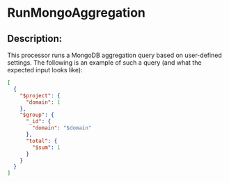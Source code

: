 <!--
  Licensed to the Apache Software Foundation (ASF) under one or more
  contributor license agreements.  See the NOTICE file distributed with
  this work for additional information regarding copyright ownership.
  The ASF licenses this file to You under the Apache License, Version 2.0
  (the "License"); you may not use this file except in compliance with
  the License.  You may obtain a copy of the License at
      http://www.apache.org/licenses/LICENSE-2.0
  Unless required by applicable law or agreed to in writing, software
  distributed under the License is distributed on an "AS IS" BASIS,
  WITHOUT WARRANTIES OR CONDITIONS OF ANY KIND, either express or implied.
  See the License for the specific language governing permissions and
  limitations under the License.
-->

# RunMongoAggregation

## Description:

This processor runs a MongoDB aggregation query based on user-defined settings. The following is an example of such a
query (and what the expected input looks like):

```json
[
  {
    "$project": {
      "domain": 1
    },
    "$group": {
      "_id": {
        "domain": "$domain"
      },
      "total": {
        "$sum": 1
      }
    }
  }
]
```